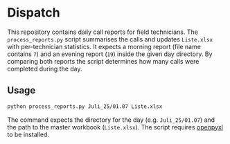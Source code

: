 # Dispatch

This repository contains daily call reports for field technicians.  The
`process_reports.py` script summarises the calls and updates `Liste.xlsx` with
per-technician statistics.  It expects a morning report (file name contains
`7`) and an evening report (`19`) inside the given day directory.  By comparing
both reports the script determines how many calls were completed during the
day.

## Usage

```bash
python process_reports.py Juli_25/01.07 Liste.xlsx
```

The command expects the directory for the day (e.g. `Juli_25/01.07`) and the
path to the master workbook (`Liste.xlsx`).  The script requires
[openpyxl](https://openpyxl.readthedocs.io/) to be installed.
